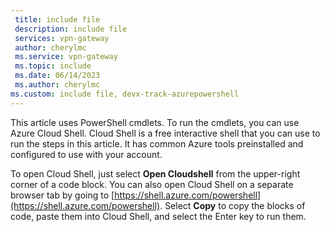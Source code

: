 ```yaml
---
 title: include file
 description: include file
 services: vpn-gateway
 author: cherylmc
 ms.service: vpn-gateway
 ms.topic: include
 ms.date: 06/14/2023
 ms.author: cherylmc
ms.custom: include file, devx-track-azurepowershell
---
```


This article uses PowerShell cmdlets. To run the cmdlets, you can use Azure Cloud Shell. Cloud Shell is a free interactive shell that you can use to run the steps in this article. It has common Azure tools preinstalled and configured to use with your account.

To open Cloud Shell, just select **Open Cloudshell** from the upper-right corner of a code block. You can also open Cloud Shell on a separate browser tab by going to [https://shell.azure.com/powershell](https://shell.azure.com/powershell). Select **Copy** to copy the blocks of code, paste them into Cloud Shell, and select the Enter key to run them.
